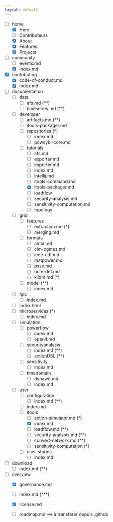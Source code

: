 ```yaml
---
layout: default
---
```


- [ ] home
    - [X] Hero
    - [ ] Contributeurs
    - [X] About
    - [X] Features
    - [X] Projects
- [ ] community
    - [ ] events.md
    - [X] index.md
- [X] contributing
    - [X] code-of-conduct.md
    - [X] index.md
- [ ] documentation
    - [ ] data
        - [ ] afs.md (**)
        - [ ] timeseries.md (**)
    - [ ] developer
        - [ ] artifacts.md (**)
        - [ ] itools-packager.md
        - [ ] repositories (*)
            - [ ] index.md
            - [ ] powsybl-core.md
        - [ ] tutorials
            - [ ] afs.md
            - [ ] exporter.md
            - [ ] importer.md
            - [ ] index.md
            - [ ] intellij.md
            - [ ] itools-command.md
            - [X] itools-packager.md
            - [ ] loadflow
            - [ ] security-analysis.md
            - [ ] sensitivity-computation.md
            - [ ] topology
    - [ ] grid
        - [ ] features
            - [ ] extraction.md (*)
            - [ ] merging.md
        - [ ] formats
            - [ ] ampl.md
            - [ ] cim-cgmes.md
            - [ ] ieee-cdf.md
            - [ ] matpower.md
            - [ ] psse.md
            - [ ] ucte-def.md
            - [ ] xiidm.md (*)
        - [ ] model (**)
            - [ ] index.md
    - [ ] hpc
        - [ ] index.md
    - [ ] index.html
    - [ ] microservices (*)
        - [ ] index.md
    - [ ] simulation
        - [ ] powerflow
            - [ ] index.md
            - [ ] openlf.md
        - [ ] securityanalysis
            - [ ] index.md  (**)
            - [ ] actionDSL (**)
        - [ ] sensitivity
            - [ ] index.md
        - [ ] timedomain
            - [ ] dynawo.md
            - [ ] index.md
    - [ ] user
        - [ ] configuration
            - [ ] index.md (**)
        - [ ] index.md
        - [ ] itools
            - [ ] action-simulator.md (*)
            - [X] index.md
            - [ ] loadflow.md (**)
            - [ ] security-analysis.md (**)
            - [ ] convert-network.md (**)
            - [ ] sensitivity-computation (*)
        - [ ] user-stories
            - [ ] index.md
- [ ] download
    - [ ] index.md (**)
- [ ] overview
    - [X] governance.md
    - [ ] index.md (***)
    - [X] license.md
    - [ ] roadmap.md ==> à transférer depuis .github

